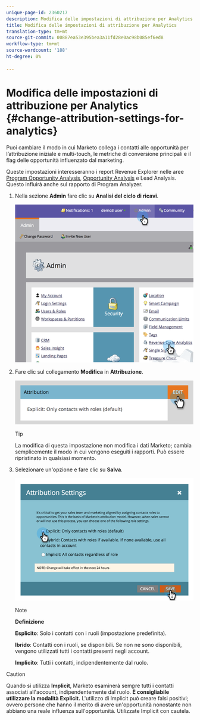 ```yaml
---
unique-page-id: 2360217
description: Modifica delle impostazioni di attribuzione per Analytics - Marketo Docs - Documentazione prodotto
title: Modifica delle impostazioni di attribuzione per Analytics
translation-type: tm+mt
source-git-commit: 00887ea53e395bea3a11fd28e0ac98b085ef6ed8
workflow-type: tm+mt
source-wordcount: '188'
ht-degree: 0%

---
```



# Modifica delle impostazioni di attribuzione per Analytics {#change-attribution-settings-for-analytics}

Puoi cambiare il modo in cui Marketo collega i contatti alle opportunità per l’attribuzione iniziale e multi-touch, le metriche di conversione principali e il flag delle opportunità influenzato dal marketing.

Queste impostazioni interesseranno i report Revenue Explorer nelle aree [Program Opportunity Analysis](../../../product-docs/reporting/revenue-cycle-analytics/program-analytics/understanding-the-program-opportunity-analysis-area.md), [Opportunity Analysis](../../../product-docs/reporting/revenue-cycle-analytics/revenue-explorer/understanding-opportunity-analysis-in-revenue-explorer.md) e Lead Analysis. Questo influirà anche sul rapporto di Program Analyzer.

1. Nella sezione **Admin** fare clic su **Analisi del ciclo di ricavi**.

   ![](assets/image2014-9-24-11-3a55-3a19.png)

1. Fare clic sul collegamento **Modifica** in **Attribuzione**.

   ![](assets/image2014-9-24-11-3a56-3a33.png)

   >[!TIP]
   >
   >La modifica di questa impostazione non modifica i dati Marketo; cambia semplicemente il modo in cui vengono eseguiti i rapporti. Può essere ripristinato in qualsiasi momento.

1. Selezionare un&#39;opzione e fare clic su **Salva**.

   ![](assets/image2014-9-24-11-3a57-3a39.png)

   >[!NOTE]
   >
   >**Definizione**
   >
   >
   >**Esplicito**: Solo i contatti con i ruoli (impostazione predefinita).
   >
   >
   >**Ibrido**: Contatti con i ruoli, se disponibili. Se non ne sono disponibili, vengono utilizzati tutti i contatti presenti negli account.
   >
   >
   >**Implicito**: Tutti i contatti, indipendentemente dal ruolo.

>[!CAUTION]
>
>Quando si utilizza **Implicit**, Marketo esaminerà sempre tutti i contatti associati all&#39;account, indipendentemente dal ruolo. **È consigliabile utilizzare la modalità Explicit.** L&#39;utilizzo di Implicit può creare falsi positivi; ovvero persone che hanno il merito di avere un&#39;opportunità nonostante non abbiano una reale influenza sull&#39;opportunità. Utilizzate Implicit con cautela.

